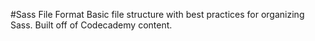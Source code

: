 #Sass File Format
Basic file structure with best practices for organizing Sass.
Built off of Codecademy content. 
